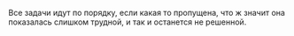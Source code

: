 Все задачи идут по порядку, если какая то пропущена, что ж значит она показалась слишком трудной, и так и останется не решенной.
